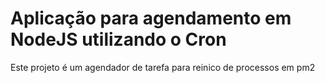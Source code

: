 # Aplicação para agendamento em NodeJS utilizando o Cron

Este projeto é um agendador de tarefa para reinico de processos em pm2

